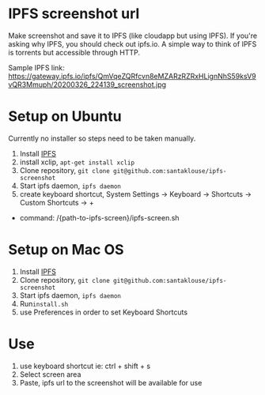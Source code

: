 
# IPFS screenshot url

Make screenshot and save it to IPFS (like cloudapp but using IPFS). If you're asking why IPFS, you should check out ipfs.io. A simple way to think of IPFS is torrents but accessible through HTTP. 

Sample IPFS link: https://gateway.ipfs.io/ipfs/QmVqeZQRfcvn8eMZARzRZRxHLignNhS59ksV9vQR3Mmuph/20200326_224139_screenshot.jpg


# Setup on Ubuntu
Currently no installer so steps need to be taken manually.

1. Install [IPFS](https://ipfs.io/docs/install/)
2. install xclip, `apt-get install xclip`
3. Clone repository, `git clone git@github.com:santaklouse/ipfs-screenshot`
4. Start ipfs daemon, `ipfs daemon`
5. create keyboard shortcut, System Settings -> Keyboard -> Shortcuts -> Custom Shortcuts -> +
  - command: /{path-to-ipfs-screen}/ipfs-screen.sh

# Setup on Mac OS

1. Install [IPFS](https://ipfs.io/docs/install/)
2. Clone repository, `git clone git@github.com:santaklouse/ipfs-screenshot`
3. Start ipfs daemon, `ipfs daemon`
4. Run`install.sh`
5. use Preferences in order to set Keyboard Shortcuts


# Use
1. use keyboard shortcut ie: ctrl + shift + s
2. Select screen area
3. Paste, ipfs url to the screenshot will be available for use
